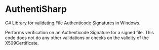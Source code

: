 # AuthentiSharp
C# Library for validating File Authenticode Signatures in Windows.

Performs verification on an Authenticode Signature for a signed file. This code does not do any other validations or checks on the validity of the X509Certificate.
